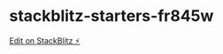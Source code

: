 # stackblitz-starters-fr845w

[Edit on StackBlitz ⚡️](https://stackblitz.com/edit/stackblitz-starters-fr845w)